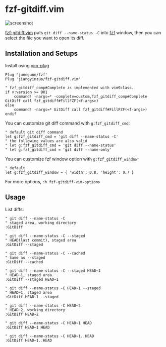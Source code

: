 # fzf-gitdiff.vim

![screenshot](https://github.com/jiangyinzuo/fzf-gitdiff.vim/assets/40995042/fd9e54ef-5374-429c-879a-9c3252a12301)

[fzf-gitdiff.vim](https://github.com/jiangyinzuo/fzf-gitdiff.vim) puts
`git diff --name-status -C` into [fzf](https://github.com/junegunn/fzf) window, then you can
select the file you want to open its diff.

## Installation and Setups

Install using [vim-plug](https://github.com/junegunn/vim-plug)

```vim
Plug 'junegunn/fzf'
Plug 'jiangyinzuo/fzf-gitdiff.vim'

" fzf_gitdiff_comp#Complete is implemented with vim9class.
if v:version >= 901
    command! -nargs=* -complete=custom,fzf_gitdiff_comp#Complete GitDiff call fzf_gitdiff#FillFZF(<f-args>)
else
    command! -nargs=* GitDiff call fzf_gitdiff#FillFZF(<f-args>)
endif
```

You can customize git diff command with `g:fzf_gitdiff_cmd`:
```vim
" default git diff command
let g:fzf_gitdiff_cmd = 'git diff --name-status -C'
" the following values are also valid
" let g:fzf_gitdiff_cmd = 'git diff --name-status'
" let g:fzf_gitdiff_cmd = 'git diff --name-only'
```

You can customize fzf window option with `g:fzf_gitdiff_window`:
```vim
" default
let g:fzf_gitdiff_window = { 'width': 0.8, 'height': 0.7 }
```

For more options, `:h fzf-gitdiff-vim-options`

## Usage

List diffs:
```vim
" git diff --name-status -C
" staged area, working directory
:GitDiff

" git diff --name-status -C --staged
" HEAD(last commit), staged area
:GitDiff --staged

" git diff --name-status -C --cached
" Same as --staged
:GitDiff --cached

" git diff --name-status -C --staged HEAD~1
" HEAD~1, staged area
:GitDiff --staged HEAD~1

" git diff --name-status -C HEAD~1 --staged
" HEAD~1, staged area
:GitDiff HEAD~1 --staged

" git diff --name-status -C HEAD~2
" HEAD~2, working directory
:GitDiff HEAD~2

" git diff --name-status -C HEAD~1 HEAD
:GitDiff HEAD~1 HEAD

" git diff --name-status -C HEAD~1..HEAD
:GitDiff HEAD~1..HEAD
```

